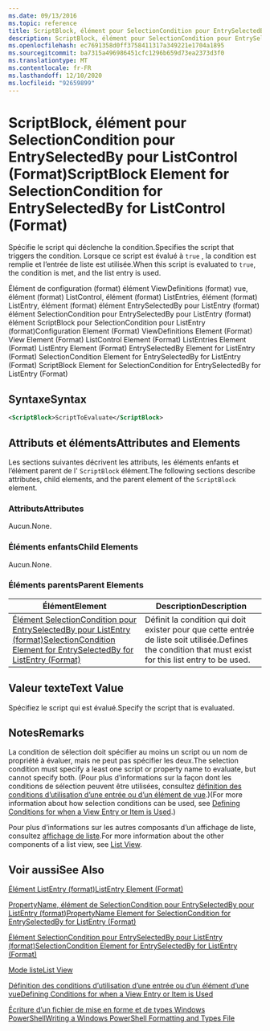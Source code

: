 ```yaml
---
ms.date: 09/13/2016
ms.topic: reference
title: ScriptBlock, élément pour SelectionCondition pour EntrySelectedBy pour ListControl (Format)
description: ScriptBlock, élément pour SelectionCondition pour EntrySelectedBy pour ListControl (Format)
ms.openlocfilehash: ec7691358d0ff3758411317a349221e1704a1895
ms.sourcegitcommit: ba7315a496986451cfc1296b659d73ea2373d3f0
ms.translationtype: MT
ms.contentlocale: fr-FR
ms.lasthandoff: 12/10/2020
ms.locfileid: "92659899"
---
```

# <a name="scriptblock-element-for-selectioncondition-for-entryselectedby-for-listcontrol-format"></a><span data-ttu-id="958e3-103">ScriptBlock, élément pour SelectionCondition pour EntrySelectedBy pour ListControl (Format)</span><span class="sxs-lookup"><span data-stu-id="958e3-103">ScriptBlock Element for SelectionCondition for EntrySelectedBy for ListControl (Format)</span></span>

<span data-ttu-id="958e3-104">Spécifie le script qui déclenche la condition.</span><span class="sxs-lookup"><span data-stu-id="958e3-104">Specifies the script that triggers the condition.</span></span> <span data-ttu-id="958e3-105">Lorsque ce script est évalué à `true` , la condition est remplie et l’entrée de liste est utilisée.</span><span class="sxs-lookup"><span data-stu-id="958e3-105">When this script is evaluated to `true`, the condition is met, and the list entry is used.</span></span>

<span data-ttu-id="958e3-106">Élément de configuration (format) élément ViewDefinitions (format) vue, élément (format) ListControl, élément (format) ListEntries, élément (format) ListEntry, élément (format) élément EntrySelectedBy pour ListEntry (format) élément SelectionCondition pour EntrySelectedBy pour ListEntry (format) élément ScriptBlock pour SelectionCondition pour ListEntry (format)</span><span class="sxs-lookup"><span data-stu-id="958e3-106">Configuration Element (Format) ViewDefinitions Element (Format) View Element (Format) ListControl Element (Format) ListEntries Element (Format) ListEntry Element (Format) EntrySelectedBy Element for ListEntry (Format) SelectionCondition Element for EntrySelectedBy for ListEntry (Format) ScriptBlock Element for SelectionCondition for EntrySelectedBy for ListEntry (Format)</span></span>

## <a name="syntax"></a><span data-ttu-id="958e3-107">Syntaxe</span><span class="sxs-lookup"><span data-stu-id="958e3-107">Syntax</span></span>

```xml
<ScriptBlock>ScriptToEvaluate</ScriptBlock>
```

## <a name="attributes-and-elements"></a><span data-ttu-id="958e3-108">Attributs et éléments</span><span class="sxs-lookup"><span data-stu-id="958e3-108">Attributes and Elements</span></span>

<span data-ttu-id="958e3-109">Les sections suivantes décrivent les attributs, les éléments enfants et l’élément parent de l' `ScriptBlock` élément.</span><span class="sxs-lookup"><span data-stu-id="958e3-109">The following sections describe attributes, child elements, and the parent element of the `ScriptBlock` element.</span></span>

### <a name="attributes"></a><span data-ttu-id="958e3-110">Attributs</span><span class="sxs-lookup"><span data-stu-id="958e3-110">Attributes</span></span>

<span data-ttu-id="958e3-111">Aucun.</span><span class="sxs-lookup"><span data-stu-id="958e3-111">None.</span></span>

### <a name="child-elements"></a><span data-ttu-id="958e3-112">Éléments enfants</span><span class="sxs-lookup"><span data-stu-id="958e3-112">Child Elements</span></span>

<span data-ttu-id="958e3-113">Aucun.</span><span class="sxs-lookup"><span data-stu-id="958e3-113">None.</span></span>

### <a name="parent-elements"></a><span data-ttu-id="958e3-114">Éléments parents</span><span class="sxs-lookup"><span data-stu-id="958e3-114">Parent Elements</span></span>

|<span data-ttu-id="958e3-115">Élément</span><span class="sxs-lookup"><span data-stu-id="958e3-115">Element</span></span>|<span data-ttu-id="958e3-116">Description</span><span class="sxs-lookup"><span data-stu-id="958e3-116">Description</span></span>|
|-------------|-----------------|
|[<span data-ttu-id="958e3-117">Élément SelectionCondition pour EntrySelectedBy pour ListEntry (format)</span><span class="sxs-lookup"><span data-stu-id="958e3-117">SelectionCondition Element for EntrySelectedBy for ListEntry (Format)</span></span>](./selectioncondition-element-for-entryselectedby-for-listcontrol-format.md)|<span data-ttu-id="958e3-118">Définit la condition qui doit exister pour que cette entrée de liste soit utilisée.</span><span class="sxs-lookup"><span data-stu-id="958e3-118">Defines the condition that must exist for this list entry to be used.</span></span>|

## <a name="text-value"></a><span data-ttu-id="958e3-119">Valeur texte</span><span class="sxs-lookup"><span data-stu-id="958e3-119">Text Value</span></span>

<span data-ttu-id="958e3-120">Spécifiez le script qui est évalué.</span><span class="sxs-lookup"><span data-stu-id="958e3-120">Specify the script that is evaluated.</span></span>

## <a name="remarks"></a><span data-ttu-id="958e3-121">Notes</span><span class="sxs-lookup"><span data-stu-id="958e3-121">Remarks</span></span>

<span data-ttu-id="958e3-122">La condition de sélection doit spécifier au moins un script ou un nom de propriété à évaluer, mais ne peut pas spécifier les deux.</span><span class="sxs-lookup"><span data-stu-id="958e3-122">The selection condition must specify a least one script or property name to evaluate, but cannot specify both.</span></span> <span data-ttu-id="958e3-123">(Pour plus d’informations sur la façon dont les conditions de sélection peuvent être utilisées, consultez [définition des conditions d’utilisation d’une entrée ou d’un élément de vue](./defining-conditions-for-displaying-data.md).)</span><span class="sxs-lookup"><span data-stu-id="958e3-123">(For more information about how selection conditions can be used, see [Defining Conditions for when a View Entry or Item is Used](./defining-conditions-for-displaying-data.md).)</span></span>

<span data-ttu-id="958e3-124">Pour plus d’informations sur les autres composants d’un affichage de liste, consultez [affichage de liste](./creating-a-list-view.md).</span><span class="sxs-lookup"><span data-stu-id="958e3-124">For more information about the other components of a list view, see [List View](./creating-a-list-view.md).</span></span>

## <a name="see-also"></a><span data-ttu-id="958e3-125">Voir aussi</span><span class="sxs-lookup"><span data-stu-id="958e3-125">See Also</span></span>

[<span data-ttu-id="958e3-126">Élément ListEntry (format)</span><span class="sxs-lookup"><span data-stu-id="958e3-126">ListEntry Element (Format)</span></span>](./listentry-element-for-listcontrol-format.md)

[<span data-ttu-id="958e3-127">PropertyName, élément de SelectionCondition pour EntrySelectedBy pour ListEntry (format)</span><span class="sxs-lookup"><span data-stu-id="958e3-127">PropertyName Element for SelectionCondition for EntrySelectedBy for ListEntry (Format)</span></span>](./propertyname-element-for-selectioncondition-for-entryselectedby-for-listcontrol-format.md)

[<span data-ttu-id="958e3-128">Élément SelectionCondition pour EntrySelectedBy pour ListEntry (format)</span><span class="sxs-lookup"><span data-stu-id="958e3-128">SelectionCondition Element for EntrySelectedBy for ListEntry (Format)</span></span>](./selectioncondition-element-for-entryselectedby-for-listcontrol-format.md)

[<span data-ttu-id="958e3-129">Mode liste</span><span class="sxs-lookup"><span data-stu-id="958e3-129">List View</span></span>](./creating-a-list-view.md)

[<span data-ttu-id="958e3-130">Définition des conditions d’utilisation d’une entrée ou d’un élément d’une vue</span><span class="sxs-lookup"><span data-stu-id="958e3-130">Defining Conditions for when a View Entry or Item is Used</span></span>](./defining-conditions-for-displaying-data.md)

[<span data-ttu-id="958e3-131">Écriture d’un fichier de mise en forme et de types Windows PowerShell</span><span class="sxs-lookup"><span data-stu-id="958e3-131">Writing a Windows PowerShell Formatting and Types File</span></span>](./writing-a-powershell-formatting-file.md)
